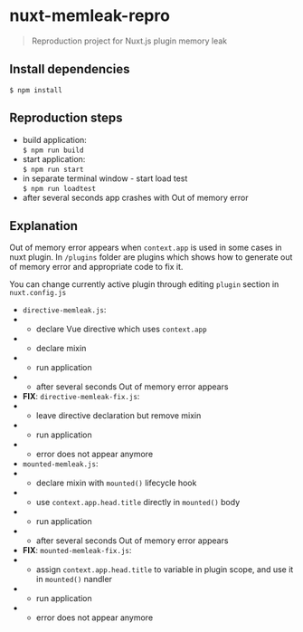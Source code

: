 # nuxt-memleak-repro

> Reproduction project for Nuxt.js plugin memory leak

## Install dependencies

`$ npm install`

## Reproduction steps
* build application: <br> `$ npm run build`
* start application: <br> `$ npm run start`
* in separate terminal window - start load test <br>  `$ npm run loadtest`
* after several seconds app crashes with Out of memory error

## Explanation
Out of memory error appears when `context.app` is used in some cases in nuxt plugin. In `/plugins` folder are plugins which shows how to generate out of memory error and appropriate code to fix it. 

You can change currently active plugin through editing `plugin` section in `nuxt.config.js`
* `directive-memleak.js`: <br>
* * declare Vue directive which uses `context.app`
* * declare mixin
* * run application
* * after several seconds Out of memory error appears
* **FIX**: `directive-memleak-fix.js`:<br>
* * leave directive declaration but remove mixin
* * run application
* * error does not appear anymore
* `mounted-memleak.js`:<br>
* * declare mixin with `mounted()` lifecycle hook
* * use `context.app.head.title` directly in `mounted()` body
* * run application
* * after several seconds Out of memory error appears
* **FIX**: `mounted-memleak-fix.js`:<br>
* * assign `context.app.head.title` to variable in plugin scope, and use it in `mounted()` nandler
* * run application
* * error does not appear anymore
